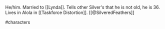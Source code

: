 He/him. Married to [[Lynda]]. Tells other Silver's that he is not old, he is 36. Lives in Alola in [[Taskforce Distortion]]. [[@SilveredFeathers]]

#characters 